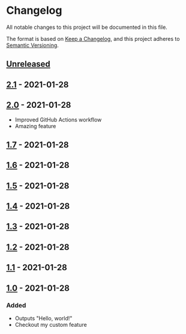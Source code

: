 # Changelog

All notable changes to this project will be documented in this file.

The format is based on [Keep a Changelog](https://keepachangelog.com/en/1.0.0/),
and this project adheres to [Semantic Versioning](https://semver.org/spec/v2.0.0.html).

## [Unreleased]

## [2.1] - 2021-01-28

## [2.0] - 2021-01-28

-   Improved GitHub Actions workflow
-   Amazing feature

## [1.7] - 2021-01-28

## [1.6] - 2021-01-28

## [1.5] - 2021-01-28

## [1.4] - 2021-01-28

## [1.3] - 2021-01-28

## [1.2] - 2021-01-28

## [1.1] - 2021-01-28

## [1.0] - 2021-01-28

### Added

-   Outputs "Hello, world!"
-   Checkout my custom feature

[Unreleased]: https://github.com/thomasdom/calculator/compare/2.1...HEAD

[2.1]: https://github.com/thomasdom/calculator/compare/2.0...2.1

[2.0]: https://github.com/thomasdom/calculator/compare/1.7...2.0

[1.7]: https://github.com/thomasdom/calculator/compare/1.6...1.7

[1.6]: https://github.com/thomasdom/calculator/compare/1.5...1.6

[1.5]: https://github.com/thomasdom/calculator/compare/1.4...1.5

[1.4]: https://github.com/thomasdom/calculator/compare/1.3...1.4

[1.3]: https://github.com/thomasdom/calculator/compare/1.2...1.3

[1.2]: https://github.com/thomasdom/calculator/compare/1.1...1.2

[1.1]: https://github.com/thomasdom/calculator/compare/1.0...1.1

[1.0]: https://github.com/thomasdom/calculator/compare/89fbb54788426750c47c7a3241c58371bcb713d8...1.0
